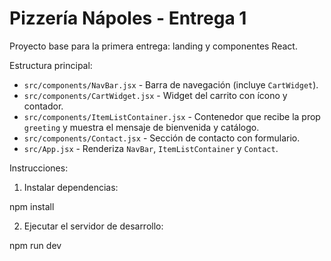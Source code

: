 # Pizzería Nápoles - Entrega 1

Proyecto base para la primera entrega: landing y componentes React.

Estructura principal:

- `src/components/NavBar.jsx` - Barra de navegación (incluye `CartWidget`).
- `src/components/CartWidget.jsx` - Widget del carrito con ícono y contador.
- `src/components/ItemListContainer.jsx` - Contenedor que recibe la prop `greeting` y muestra el mensaje de bienvenida y catálogo.
- `src/components/Contact.jsx` - Sección de contacto con formulario.
- `src/App.jsx` - Renderiza `NavBar`, `ItemListContainer` y `Contact`.

Instrucciones:

1. Instalar dependencias:

npm install


2. Ejecutar el servidor de desarrollo:


npm run dev



